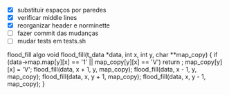 - [x] substituir espaços por paredes
- [x] verificar middle lines
- [x] reorganizar header e norminette
- [ ] fazer commit das mudanças
- [ ] mudar tests em tests.sh

flood_fill algo
void    flood_fill(t_data *data, int x, int y, char **map_copy)
{
    if (data->map.map[y][x] == '1' || map_copy[y][x] == 'V')
        return ;
    map_copy[y][x] = 'V';
    flood_fill(data, x + 1, y, map_copy);
    flood_fill(data, x - 1, y, map_copy);
    flood_fill(data, x, y + 1, map_copy);
    flood_fill(data, x, y - 1, map_copy);
}
